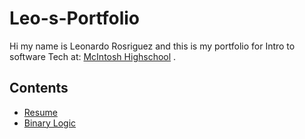 # Leo-s-Portfolio
Hi my name is Leonardo Rosriguez and this is my portfolio for Intro to software Tech at: [McIntosh Highschool](https://www.fcboe.org/mhs) .

## Contents
- [Resume](RESUME.md)
- [Binary Logic](Binary-Logic.md)

